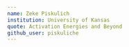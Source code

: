 ```yaml
---
name: Zeke Piskulich 
institution: University of Kansas 
quote: Activation Energies and Beyond 
github_user: piskuliche
---
```

